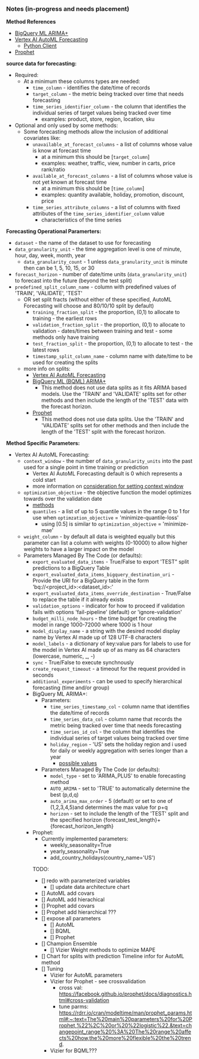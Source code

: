 
### Notes (in-progress and needs placement)

**Method References**

- [BigQuery ML ARIMA+](https://cloud.google.com/bigquery-ml/docs/reference/standard-sql/bigqueryml-syntax-create-time-series)
- [Vertex AI AutoML Forecasting](https://cloud.google.com/vertex-ai/docs/tabular-data/forecasting/overview)
    - [Python Client](https://cloud.google.com/python/docs/reference/aiplatform/latest/google.cloud.aiplatform.AutoMLForecastingTrainingJob)
- [Prophet](https://facebook.github.io/prophet/docs/quick_start.html#python-api)

**source data for forecasting:**

- Required:
    - At a minimum these columns types are needed:
        - `time_column` - identifies the date/time of records
        - `target_column` - the metric being tracked over time that needs forecasting
        - `time_series_identifier_column` - the column that identifies the individual series of target values being tracked over time
            - examples: product, store, region, location, sku
- Optional and only used by some methods:
    - Some forecasting methods allow the inclusion of additional covariates like:
        - `unavailable_at_forecast_columns` - a list of columns whose value is know at forecast time
            - at a minimum this should be [`target_column`]
            - examples: weather, traffic, view, number in carts, price rank/ratio
        - `available_at_forecast_columns` - a list of columns whose value is not yet known at forecast time
            - at a minimum this should be [`time_column`]
            - examples: quantity available, holiday, promotion, discount, price
        - `time_series_attribute_columns` - a list of columns with fixed attributes of the `time_series_identifier_column` value
            - characteristics of the time series

**Forecasting Operational Paramerters:**

- `dataset` - the name of the dataset to use for forecasting
- `data_granularity_unit` - the time aggregation level is one of minute, hour, day, week, month, year
    - `data_granularity_count` - 1 unless `data_granularity_unit` is minute then can be 1, 5, 10, 15, or 30
- `forecast_horizon` - number of date/time units (`data_granularity_unit`) to forecast into the future (beyond the test split)
- `predefined_split_column_name` - column with predefined values of 'TRAIN', 'VALIDATE', 'TEST'
    - OR set split fracts (without either of these specified, AutoML Forecasting will choose and 80/10/10 split by default)
        - `training_fraction_split` - the proportion, (0,1) to allocate to training - the earliest rows
        - `validation_fraction_split` - the proportion, (0,1) to allocate to validation - dates/times between training and test - some methods only have training
        - `test_fraction_split` - the proportion, (0,1) to allocate to test - the latest rows
        - `timestamp_split_column_name` - column name with date/time to be used for creating the splits
     - more info on splits:
         - [Vertex AI AutoML Forecasting](https://cloud.google.com/vertex-ai/docs/tabular-data/forecasting/prepare-data#split)
         - [BigQuery ML (BQML) ARIMA+](https://cloud.google.com/bigquery-ml/docs/reference/standard-sql/bigqueryml-syntax-create-time-series)
             - This method does not use data splits as it fits ARIMA based models.  Use the 'TRAIN' and 'VALIDATE' splits set for other methods and then include the length of the 'TEST' data with the forecast horizon.
         - [Prophet](https://facebook.github.io/prophet/docs/quick_start.html#python-api)
             - This method does not use data splits.  Use the 'TRAIN' and 'VALIDATE' splits set for other methods and then include the length of the 'TEST' split with the forecast horizon.
    
**Method Specific Parameters:**

- Vertex AI AutoML Forecasting:
    - `context_window` - the number of `data_granularity_units` into the past used for a single point in time training or prediction
        - Vertex AI AutoML Forecasting default is 0 which represents a cold start
        - more information on [consideration for setting context window](https://cloud.google.com/vertex-ai/docs/datasets/bp-tabular#context-window)
    - `optimization_objective` - the objective function the model optimizes towards over the validation date
        - [methods](https://cloud.google.com/vertex-ai/docs/tabular-data/forecasting/train-automl-model#optimization_objectives_for_tabular_automl_forecast_models)
        - `quantiles` - a list of up to 5 quantile values in the range 0 to 1 for use when `optimzation_objective` = 'minimize-quantile-loss' 
            - using [0.5] is similar to `optimization_objective` = 'minimize-mae'
    - `weight_column` - by default all data is weighted equally but this parameter can list a column with weights (0-10000) to allow higher weights to have a larger impact on the model
    - Parameters Managed By The Code (or defaults):
        - `export_evaluated_data_items` - True/False to export 'TEST" split predictions to a BigQuery Table
        - `export_evaluated_data_items_bigquery_destination_uri` - Provide the URI for a BigQuery table in the form 'bq://<project_id>:<dataset_id>:<table>'
        - `export_evaluated_data_items_override_destination` - True/False to replace the table if it already exists
        - `validation_options` - indicator for how to proceed if validation fails with options 'fail-pipeline' (default) or 'ignore-validation'
        - `budget_milli_node_hours` - the time budget for creating the model in range 1000-72000 where 1000 is 1 hour
        - `model_display_name` - a string with the desired model display name by Vertex AI made up of 128 UTF-8 characters
        - `model_labels` - a dictionary of key:value pars for labels to use for the model in Vertex AI made up of as many as 64 characters (lowercase, numeric, _, -)
        - `sync` - True/False to execute synchnously
        - `create_request_timeout` - a timeout for the request provided in seconds
    - `additional_experiments` - can be used to specify hierarchical forecasting (time and/or group)
- BigQuery ML ARIMA+:
    - Parameters:
        - `time_series_timestamp_col` - column name that identifies the date/time of records
        - `time_series_data_col` -  column name that records the metric being tracked over time that needs forecasting
        - `time_series_id_col` - the column that identifies the individual series of target values being tracked over time 
        - `holiday_region` - 'US' sets the holiday region and i used for daily or weekly aggregation with series longer than a year
            - [possible values](https://cloud.google.com/bigquery-ml/docs/reference/standard-sql/bigqueryml-syntax-create-time-series#holiday_region)
    - Parameters Managed By The Code (or defaults):
        - `model_type` - set to 'ARIMA_PLUS' to enable forecasting method
        - `AUTO_ARIMA` - set to 'TRUE' to automatically determine the best (p,d,q) 
        - `auto_arima_max_order` - 5 (default) or set to one of (1,2,3,4,5)and determines the max value for p+q
        - `horizon` - set to include the length of the 'TEST' split and the specified horizon {forecast_test_length}+{forecast_horizon_length}
- Prophet:
    - Currently implemented parameters:
        - weekly_seasonality=True
        - yearly_seasonality=True
        - add_country_holidays(country_name='US')
    


    
TODO:
- [] redo with parameterized variables
    - [] update data architecture chart
- [] AutoML add covars
- [] AutoML add hierachical
- [] Prophet add covars
- [] Prophet add hierarchical ???
- [] expose all parameters
    - [] AutoML
    - [] BQML
    - [] Prophet
- [] Champion Ensemble
    - [] Vizier Weight methods to optimize MAPE
- [] Chart for splits with prediction Timeline infor for AutoML method
- [] Tuning
    - Vizier for AutoML parameters
    - Vizier for Prophet - see crossvalidation 
        - cross val: https://facebook.github.io/prophet/docs/diagnostics.html#cross-validation
        - tune parms: https://rdrr.io/cran/modeltime/man/prophet_params.html#:~:text=The%20main%20parameters%20for%20Prophet,%22%2C%20or%20%22logistic%22.&text=changepoint_range%20%3A%20The%20range%20affects%20how,the%20more%20flexible%20the%20trend.
    - Vizier for BQML???
    
